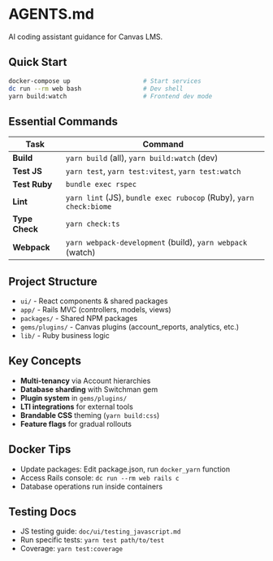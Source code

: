 # AGENTS.md

AI coding assistant guidance for Canvas LMS.

## Quick Start

```bash
docker-compose up                    # Start services
dc run --rm web bash                 # Dev shell
yarn build:watch                     # Frontend dev mode
```

## Essential Commands

| Task | Command |
|------|---------|
| **Build** | `yarn build` (all), `yarn build:watch` (dev) |
| **Test JS** | `yarn test`, `yarn test:vitest`, `yarn test:watch` |
| **Test Ruby** | `bundle exec rspec` |
| **Lint** | `yarn lint` (JS), `bundle exec rubocop` (Ruby), `yarn check:biome` |
| **Type Check** | `yarn check:ts` |
| **Webpack** | `yarn webpack-development` (build), `yarn webpack` (watch) |

## Project Structure

- `ui/` - React components & shared packages
- `app/` - Rails MVC (controllers, models, views)
- `packages/` - Shared NPM packages
- `gems/plugins/` - Canvas plugins (account_reports, analytics, etc.)
- `lib/` - Ruby business logic

## Key Concepts

- **Multi-tenancy** via Account hierarchies
- **Database sharding** with Switchman gem
- **Plugin system** in `gems/plugins/`
- **LTI integrations** for external tools
- **Brandable CSS** theming (`yarn build:css`)
- **Feature flags** for gradual rollouts

## Docker Tips

- Update packages: Edit package.json, run `docker_yarn` function
- Access Rails console: `dc run --rm web rails c`
- Database operations run inside containers

## Testing Docs

- JS testing guide: `doc/ui/testing_javascript.md`
- Run specific tests: `yarn test path/to/test`
- Coverage: `yarn test:coverage`
